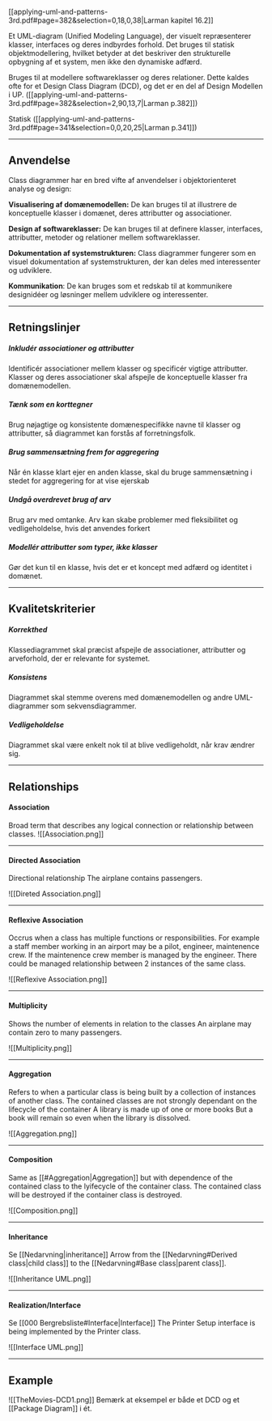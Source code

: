 
[[applying-uml-and-patterns-3rd.pdf#page=382&selection=0,18,0,38|Larman kapitel 16.2]]

Et UML-diagram (Unified Modeling Language), der visuelt repræsenterer klasser, interfaces og deres indbyrdes forhold. 
Det bruges til statisk objektmodellering, hvilket betyder at det beskriver den strukturelle opbygning af et system, men ikke den dynamiske adfærd.

Bruges til at modellere softwareklasser og deres relationer. 
Dette kaldes ofte for et Design Class Diagram (DCD), og det er en del af Design Modellen i UP.
([[applying-uml-and-patterns-3rd.pdf#page=382&selection=2,90,13,7|Larman p.382]])

Statisk ([[applying-uml-and-patterns-3rd.pdf#page=341&selection=0,0,20,25|Larman p.341]])

---

## Anvendelse
Class diagrammer har en bred vifte af anvendelser i objektorienteret analyse og design:

**Visualisering af domænemodellen:** 
 De kan bruges til at illustrere de konceptuelle klasser i domænet, deres attributter og associationer.

**Design af softwareklasser:** 
De kan bruges til at definere klasser, interfaces, attributter, metoder og relationer mellem softwareklasser.

**Dokumentation af systemstrukturen:** 
Class diagrammer fungerer som en visuel dokumentation af systemstrukturen, der kan deles med interessenter og udviklere.

**Kommunikation**: 
De kan bruges som et redskab til at kommunikere designidéer og løsninger mellem udviklere og interessenter.

---

## Retningslinjer
##### Inkludér associationer og attributter
Identificér associationer mellem klasser og specificér vigtige attributter. Klasser og deres associationer skal afspejle de konceptuelle klasser fra domænemodellen.
##### Tænk som en korttegner
Brug nøjagtige og konsistente domænespecifikke navne til klasser og attributter, så diagrammet kan forstås af forretningsfolk.
##### Brug sammensætning frem for aggregering
Når én klasse klart ejer en anden klasse, skal du bruge sammensætning i stedet for aggregering for at vise ejerskab
##### Undgå overdrevet brug af arv
Brug arv med omtanke. Arv kan skabe problemer med fleksibilitet og vedligeholdelse, hvis det anvendes forkert
##### Modellér attributter som typer, ikke klasser
Gør det kun til en klasse, hvis det er et koncept med adfærd og identitet i domænet.

---

## Kvalitetskriterier
##### Korrekthed
Klassediagrammet skal præcist afspejle de associationer, attributter og arveforhold, der er relevante for systemet.
##### Konsistens
Diagrammet skal stemme overens med domænemodellen og andre UML-diagrammer som sekvensdiagrammer.
##### Vedligeholdelse
Diagrammet skal være enkelt nok til at blive vedligeholdt, når krav ændrer sig.

---

## Relationships
#### Association
Broad term that describes any logical connection or relationship between classes.
![[Association.png]]

---

#### Directed Association
Directional relationship 
The airplane contains passengers.

![[Direted Association.png]]

---

#### Reflexive Association
Occrus when a class has multiple functions or responsibilities.
For example a staff member working in an airport may be a pilot, engineer, maintenence crew.
If the maintenence crew member is managed by the engineer. There could be managed relationship between 2 instances of the same class.

![[Reflexive Association.png]]

---

#### Multiplicity
Shows the number of elements in relation to the classes
An airplane may contain zero to many passengers.

![[Multiplicity.png]]

---

#### Aggregation
Refers to when a particular class is being built by a collection of instances of another class.
The contained classes are not strongly dependant on the lifecycle of the container
A library is made up of one or more books
But a book will remain so even when the library is dissolved.

![[Aggregation.png]]

---

#### Composition
Same as [[#Aggregation|Aggregation]] but with dependence of the contained class to the lyifecycle of the container class.
The contained class will be destroyed if the container class is destroyed.

![[Composition.png]]

---

#### Inheritance
Se [[Nedarvning|inheritance]]
Arrow from the [[Nedarvning#Derived class|child class]] to the [[Nedarvning#Base class|parent class]].

![[Inheritance UML.png]]

---

#### Realization/Interface
Se [[000 Bergrebsliste#Interface|Interface]]
The Printer Setup interface is being implemented by the Printer class.

![[Interface UML.png]]

---

## Example
![[TheMovies-DCD1.png]]
Bemærk at eksempel er både et DCD og et [[Package Diagram]] i ét.